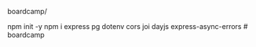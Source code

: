 boardcamp/

 npm init -y
npm i express pg dotenv cors joi dayjs express-async-errors       #   b o a r d c a m p 
 
 